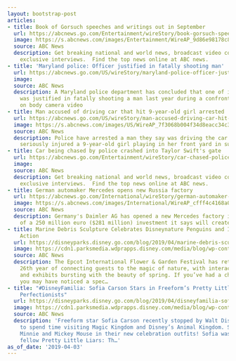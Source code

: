 ```yaml
---
layout: bootstrap-post
articles:
- title: Book of Gorsuch speeches and writings out in September
  url: https://abcnews.go.com/Entertainment/wireStory/book-gorsuch-speeches-writings-september-62137723
  image: https://s.abcnews.com/images/Entertainment/WireAP_9d86e98178c849e3b85834fdb4ef540f_16x9_992.jpg
  source: ABC News
  description: Get breaking national and world news, broadcast video coverage, and
    exclusive interviews.  Find the top news online at ABC news.
- title: 'Maryland police: Officer justified in fatally shooting man'
  url: https://abcnews.go.com/US/wireStory/maryland-police-officer-justified-fatally-shooting-man-62137389
  image: 
  source: ABC News
  description: A Maryland police department has concluded that one of its officers
    was justified in fatally shooting a man last year during a confrontation captured
    on body camera video
- title: Man accused of driving car that hit 9-year-old girl arrested
  url: https://abcnews.go.com/US/wireStory/man-accused-driving-car-hit-year-girl-arrested-62137348
  image: https://s.abcnews.com/images/US/WireAP_7f3068b004f34d8eacc34c3f4e6e4299_16x9_992.jpg
  source: ABC News
  description: Police have arrested a man they say was driving the car that hit and
    seriously injured a 9-year-old girl playing in her front yard in suburban Atlanta
- title: Car being chased by police crashed into Taylor Swift's gate
  url: https://abcnews.go.com/Entertainment/wireStory/car-chased-police-crashed-taylor-swifts-gate-62136956
  image: 
  source: ABC News
  description: Get breaking national and world news, broadcast video coverage, and
    exclusive interviews.  Find the top news online at ABC news.
- title: German automaker Mercedes opens new Russia factory
  url: https://abcnews.go.com/International/wireStory/german-automaker-mercedes-opens-russia-factory-62136947
  image: https://s.abcnews.com/images/International/WireAP_cfff4c4168a04f2a8fa7c6e5a4aeb0ea_16x9_992.jpg
  source: ABC News
  description: Germany's Daimler AG has opened a new Mercedes factory in Russia, part
    of a 250 million euro ($281 million) investment it says will create 1,000 jobs
- title: Marine Debris Sculpture Celebrates Disneynature Penguins and Inspires Conservation
    Action
  url: https://disneyparks.disney.go.com/blog/2019/04/marine-debris-sculpture-celebrates-disneynature-penguins-and-inspires-conservation-action/
  image: https://cdn1.parksmedia.wdprapps.disney.com/media/blog/wp-content/uploads/2019/04/pen203948023948234fi.jpg
  source: ABC News
  description: The Epcot International Flower & Garden Festival has returned for its
    26th year of connecting guests to the magic of nature, with interactive gardens
    and exhibits bursting with the beauty of spring. If you’ve had a chance to visit,
    you may have noticed a spec…
- title: "#DisneyFamilia: Sofia Carson Stars in Freeform’s Pretty Little Liars: The
    Perfectionists"
  url: https://disneyparks.disney.go.com/blog/2019/04/disneyfamilia-sofia-carson-stars-in-freeforms-pretty-little-liars-the-perfectionists/
  image: https://cdn1.parksmedia.wdprapps.disney.com/media/blog/wp-content/uploads/2019/04/sfc9238409285345.jpg
  source: ABC News
  description: 'Freeform star Sofia Carson recently stopped by Walt Disney World Resort
    to spend time visiting Magic Kingdom and Disney’s Animal Kingdom. She even met
    Minnie and Mickey Mouse in their new celebration outfits! Sofia was joined by
    fellow Pretty Little Liars: Th…'
as_of_date: '2019-04-03'
---
```



